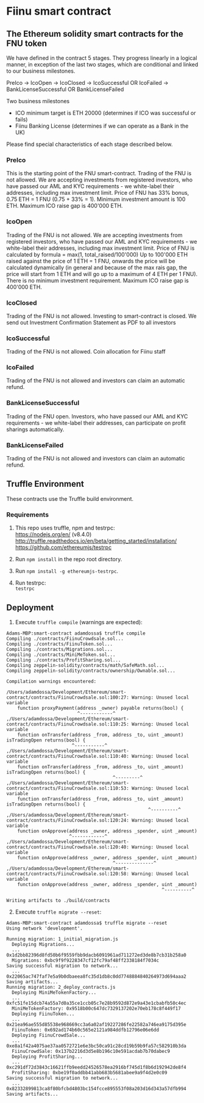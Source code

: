 # Fiinu smart contract

## The Ethereum solidity smart contracts for the FNU token

We have defined in the contract 5 stages. They progress linearly in a logical manner, in exception of the last two stages, which are conditional and linked to our business milestones.

PreIco -> IcoOpen -> IcoClosed -> IcoSuccessful OR IcoFailed -> BankLicenseSuccessful OR BankLicenseFailed

Two business milestones
- ICO minimum target is ETH 20000 (determines if ICO was successful or fails)
- Fiinu Banking License (determines if we can operate as a Bank in the UK)

Please find special characteristics of each stage described below.

### PreIco
This is the starting point of the FNU smart-contract.
Trading of the FNU is not allowed.
We are accepting investments from registered investors, who have passed our AML and KYC requirements - we white-label their addresses, including max investment limit.
Price of FNU has 33% bonus, 0.75 ETH = 1 FNU (0.75 + 33% = 1).
Minimum investment amount is 100 ETH.
Maximum ICO raise gap is 400'000 ETH.

### IcoOpen
Trading of the FNU is not allowed.
We are accepting investments from registered investors, who have passed our AML and KYC requirements - we white-label their addresses, including max investment limit.
Price of FNU is calculated by formula = max(1, total_raised/100'000)
Up to 100'000 ETH raised against the price of 1 ETH = 1 FNU, onwards the price will be calculated dynamically (in general and because of the max rais gap, the price will start from 1 ETH and will go up to a maximum of 4 ETH per 1 FNU).
There is no minimum investment requirement.
Maximum ICO raise gap is 400'000 ETH.

### IcoClosed
Trading of the FNU is not allowed.
Investing to smart-contract is closed.
We send out Investment Confirmation Statement as PDF to all investors

### IcoSuccessful
Trading of the FNU is not allowed.
Coin allocation for Fiinu staff

### IcoFailed
Trading of the FNU is not allowed and investors can claim an automatic refund.

### BankLicenseSuccessful
Trading of the FNU open.
Investors, who have passed our AML and KYC requirements - we white-label their addresses, can participate on profit sharings automatically.

### BankLicenseFailed
Trading of the FNU is not allowed and investors can claim an automatic refund.

## Truffle Environment

These contracts use the Truffle build environment.

### Requirements

1. This repo uses truffle, npm and testrpc:  
https://nodejs.org/en/ (v8.4.0)  
http://truffle.readthedocs.io/en/beta/getting_started/installation/
https://github.com/ethereumjs/testrpc

1. Run `npm install` in the repo root directory.

1. Run `npm install -g ethereumjs-testrpc`.

1. Run testrpc:  
`testrpc`  

## Deployment

1. Execute `truffle compile` (warnings are expected):  
```
Adams-MBP:smart-contract adamdossa$ truffle compile
Compiling ./contracts/FiinuCrowdsale.sol...
Compiling ./contracts/FiinuToken.sol...
Compiling ./contracts/Migrations.sol...
Compiling ./contracts/MiniMeToken.sol...
Compiling ./contracts/ProfitSharing.sol...
Compiling zeppelin-solidity/contracts/math/SafeMath.sol...
Compiling zeppelin-solidity/contracts/ownership/Ownable.sol...

Compilation warnings encountered:

/Users/adamdossa/Development/Ethereum/smart-contract/contracts/FiinuCrowdsale.sol:100:27: Warning: Unused local variable
    function proxyPayment(address _owner) payable returns(bool) {
                          ^------------^
,/Users/adamdossa/Development/Ethereum/smart-contract/contracts/FiinuCrowdsale.sol:110:25: Warning: Unused local variable
    function onTransfer(address _from, address _to, uint _amount) isTradingOpen returns(bool) {
                        ^-----------^
,/Users/adamdossa/Development/Ethereum/smart-contract/contracts/FiinuCrowdsale.sol:110:40: Warning: Unused local variable
    function onTransfer(address _from, address _to, uint _amount) isTradingOpen returns(bool) {
                                       ^---------^
,/Users/adamdossa/Development/Ethereum/smart-contract/contracts/FiinuCrowdsale.sol:110:53: Warning: Unused local variable
    function onTransfer(address _from, address _to, uint _amount) isTradingOpen returns(bool) {
                                                    ^----------^
,/Users/adamdossa/Development/Ethereum/smart-contract/contracts/FiinuCrowdsale.sol:120:24: Warning: Unused local variable
    function onApprove(address _owner, address _spender, uint _amount)
                       ^------------^
,/Users/adamdossa/Development/Ethereum/smart-contract/contracts/FiinuCrowdsale.sol:120:40: Warning: Unused local variable
    function onApprove(address _owner, address _spender, uint _amount)
                                       ^--------------^
,/Users/adamdossa/Development/Ethereum/smart-contract/contracts/FiinuCrowdsale.sol:120:58: Warning: Unused local variable
    function onApprove(address _owner, address _spender, uint _amount)
                                                         ^----------^

Writing artifacts to ./build/contracts
```

2. Execute `truffle migrate --reset`:  
```
Adams-MBP:smart-contract adamdossa$ truffle migrate --reset
Using network 'development'.

Running migration: 1_initial_migration.js
  Deploying Migrations...
  ... 0x1d2bb82396d8fd50b6f9559fbb9dacb6091961ad711272ed3de8b7cb31b258a0
  Migrations: 0xbc9f9f9228347cf12fc79af48ff2338184f7034c
Saving successful migration to network...
  ... 0x22065ac747faf7e5a9b0dbaeea8fc35d1db8c0dd7748884840264973d694aaa2
Saving artifacts...
Running migration: 2_deploy_contracts.js
  Deploying MiniMeTokenFactory...
  ... 0xfc51fe15dcb74a55a7d0a35ce1ccb05c7e28b9592d872e9a43e1cbabfb50c4ec
  MiniMeTokenFactory: 0x9518b00c647dc7329137202e70eb178c8f449f17
  Deploying FiinuToken...
  ... 0x21ea96ae555d85538e968669cc3a6a02af19227286fe22582a746ea9175d395e
  FiinuToken: 0x692ad174b60c565e2121a984ddfb12796e06e6dd
  Deploying FiinuCrowdSale...
  ... 0xe8a1f42a4075ae37aa0572721e6e3bc50ca91c28cd19b59b9fa57c582910b3da
  FiinuCrowdSale: 0x137b2216d3d5e8b196c10e591acdab7b70dabec9
  Deploying ProfitSharing...
  ... 0xc291df72d3843c16621ffb9eedd24526578ea2916bf745d1f8b6d192942de8f4
  ProfitSharing: 0xbe19f0addbb41abb683b5681abee9a9f4d2e0c09
Saving successful migration to network...
  ... 0x82332899813ca8f80bfcbd4803bc154fcce895553f08a203d16d343a57dfb994
Saving artifacts...
```
